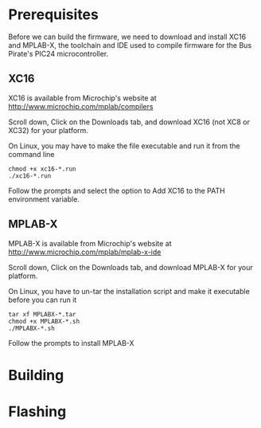 # Prerequisites
Before we can build the firmware, we need to download and install XC16 and MPLAB-X, the toolchain and IDE used to compile firmware for the Bus Pirate's PIC24 microcontroller. 

## XC16
XC16 is available from Microchip's website at http://www.microchip.com/mplab/compilers

Scroll down, Click on the Downloads tab, and download XC16 (not XC8 or XC32) for your platform.

On Linux, you may have to make the file executable and run it from the command line
```
chmod +x xc16-*.run
./xc16-*.run
```
Follow the prompts and select the option to Add XC16 to the PATH environment variable.

## MPLAB-X
MPLAB-X is available from Microchip's website at http://www.microchip.com/mplab/mplab-x-ide

Scroll down, Click on the Downloads tab, and download MPLAB-X for your platform.

On Linux, you have to un-tar the installation script and make it executable before you can run it
```
tar xf MPLABX-*.tar
chmod +x MPLABX-*.sh 
./MPLABX-*.sh
```
Follow the prompts to install MPLAB-X

# Building

# Flashing
